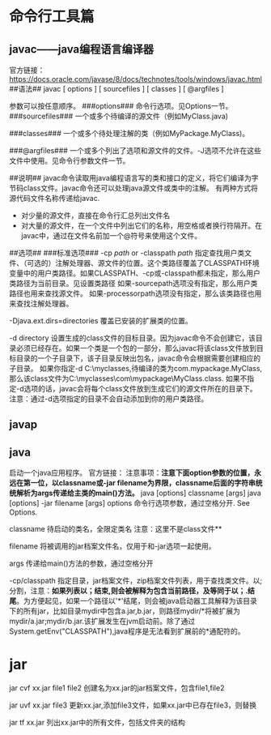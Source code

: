 # 命令行工具篇 #

## javac——java编程语言编译器 ##
官方链接：https://docs.oracle.com/javase/8/docs/technotes/tools/windows/javac.html
##语法##
 javac [ options ] [ sourcefiles ] [ classes ] [ @argfiles ]

参数可以按任意顺序。
###options###
命令行选项。见Options一节。
###sourcefiles###
一个或多个待编译的源文件（例如MyClass.java)

###classes###
一个或多个待处理注解的类（例如MyPackage.MyClass)。

###@argfiles###
一个或多个列出了选项和源文件的文件。-J选项不允许在这些文件中使用。见命令行参数文件一节。

##说明##
javac命令读取用java编程语言写的类和接口的定义，将它们编译为字节码class文件。javac命令还可以处理java源文件或类中的注解。
有两种方式将源代码文件名称传递给javac.
- 对少量的源文件，直接在命令行汇总列出文件名
- 对大量的源文件，在一个文件中列出它们的名称，用空格或者换行符隔开。在javac中，通过在文件名前加一个@符号来使用这个文件。

##选项##
###标准选项###
-cp *path* or -classpath *path*
指定查找用户类文件、（可选的）注解处理器、源文件的位置。这个类路径覆盖了CLASSPATH环境变量中的用户类路径。如果CLASSPATH、-cp或-classpath都未指定，那么用户类路径为当前目录。见设置类路径
如果-sourcepath选项没有指定，那么用户类路径也用来查找源文件。
如果-processorpath选项没有指定，那么该类路径也用来查找注解处理器。

-Djava.ext.dirs=directories
覆盖已安装的扩展类的位置。

-d directory
设置生成的class文件的目标目录。因为javac命令不会创建它，该目录必须已经存在。如果一个类是一个包的一部分，那么javac将该class文件放到目标目录的一个子目录下，该子目录反映出包名，javac命令会根据需要创建相应的子目录。
如果你指定-d C:\myclasses,待编译的类为com.mypackage.MyClass,那么该class文件为C:\myclasses\com\mypackage\MyClass.class.
如果不指定-d选项的话，javac会将每个class文件放到生成它们的源文件所在的目录下。
注意：通过-d选项指定的目录不会自动添加到你的用户类路径。
## javap ##

## java ##
启动一个java应用程序。
官方链接：
注意事项：**注意下面option参数的位置，永远在第一位，以classname或-jar filename为界限，classname后面的字符串统统解析为args传递给主类的main()方法。**
java [options] classname [args]
java [options] -jar filename [args]
options
命令行选项参数，通过空格分开. See Options.

classname
待启动的类名，全限定类名  注意：这里不是class文件**

filename
将被调用的jar档案文件名，仅用于和-jar选项一起使用。

args
传递给main()方法的参数，通过空格分开


-cp/classpath
指定目录，jar档案文件，zip档案文件列表，用于查找类文件。以;分割，注意：**如果列表以；结束,则会被解释为包含当前路径，及等同于以；.结尾**。为方便起见，如果一个路径以'\*'结尾，则会被java启动器工具解释为该目录下的所有jar，比如目录mydir中包含a.jar,b.jar，则路径mydir/\*将被扩展为mydir/a.jar;mydir/b.jar.该扩展发生在jvm启动前。除了通过System.getEnv("CLASSPATH"),java程序是无法看到扩展前的*通配符的。


# jar #
jar cvf xx.jar  file1 file2
创建名为xx.jar的jar档案文件，包含file1,file2

jar uvf xx.jar file3  更新xx.jar,添加file3文件，如果xx.jar中已存在file3，则替换

jar tf xx.jar  列出xx.jar中的所有文件，包括文件夹的结构